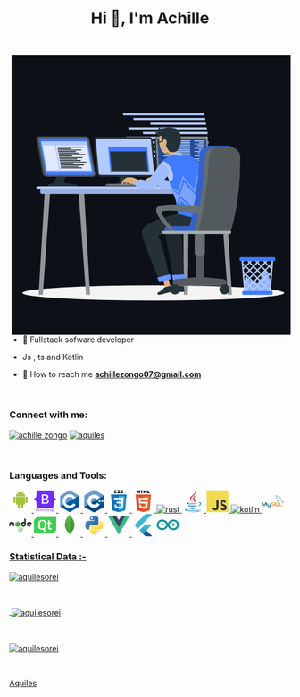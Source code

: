 <h1 align="center">Hi 👋, I'm  Achille</h1>

<br>

<p><img align="right" src="https://github.com/Aquilesorei/Aquilesorei/blob/main/animation_500_kxa883sd.gif" alt="aquiles" /></p>


- 🌱 Fullstack sofware developer
- Js , ts and Kotlin

- 📧 How to reach me **achillezongo07@gmail.com**

<br>

<h3 align="left">Connect with me:</h3>
<p align="left">
  <a href="https://www.linkedin.com/in/achille-zongo-782649322/" target="blank"><img align="center"
      src="https://raw.githubusercontent.com/rahuldkjain/github-profile-readme-generator/master/src/images/icons/Social/linked-in-alt.svg"
      alt="achille zongo" height="30" width="40" /></a>
  <a href="https://www.facebook.com/achille.zongo.98" target="blank"><img align="center"
      src="https://raw.githubusercontent.com/rahuldkjain/github-profile-readme-generator/master/src/images/icons/Social/facebook.svg"
      alt="aquiles" height="30" width="40" /></a>
</p>

<br>

<h3 align="left">Languages and Tools:</h3>
<p align="left"> <a href="https://developer.android.com" target="_blank" rel="noreferrer">
<img
      src="https://raw.githubusercontent.com/devicons/devicon/master/icons/android/android-original-wordmark.svg"
      alt="android" width="40" height="40" /> </a> <a href="https://getbootstrap.com" target="_blank" rel="noreferrer">
    <img src="https://raw.githubusercontent.com/devicons/devicon/master/icons/bootstrap/bootstrap-plain-wordmark.svg"
      alt="bootstrap" width="40" height="40" /> </a> <a href="https://www.cprogramming.com/" target="_blank"
    rel="noreferrer"> <img src="https://raw.githubusercontent.com/devicons/devicon/master/icons/c/c-original.svg"
      alt="c" width="40" height="40" />
</a> <a href="https://en.cppreference.com/w/cpp/language" target="_blank" rel="noreferrer">
    <img src="https://raw.githubusercontent.com/devicons/devicon/master/icons/cplusplus/cplusplus-original.svg"
      alt="cplusplus" width="40" height="40" /> </a> <a href="https://www.w3schools.com/css/" target="_blank"
    rel="noreferrer"> 
<img
      src="https://raw.githubusercontent.com/devicons/devicon/master/icons/css3/css3-original-wordmark.svg" alt="css3"
      width="40" height="40" /> </a> <a href="https://www.w3.org/html/" target="_blank" rel="noreferrer"> 
<img
      src="https://raw.githubusercontent.com/devicons/devicon/master/icons/html5/html5-original-wordmark.svg"
      alt="html5" width="40" height="40" /> </a> <a href="https://www.rust-lang.org/"
    target="_blank" rel="noreferrer">
<img
      src="https://www.rust-lang.org/logos/rust-logo-128x128-blk.png" alt="rust" width="40"
      height="40" /> </a> <a href="https://www.java.com" target="_blank" rel="noreferrer">
<img
      src="https://raw.githubusercontent.com/devicons/devicon/master/icons/java/java-original.svg" alt="java" width="40"
      height="40" /> </a> <a href="https://developer.mozilla.org/en-US/docs/Web/JavaScript" target="_blank"
    rel="noreferrer">
<img
      src="https://raw.githubusercontent.com/devicons/devicon/master/icons/javascript/javascript-original.svg"
      alt="javascript" width="40" height="40" /> 
</a> <a href="https://kotlinlang.org" target="_blank" rel="noreferrer">
    <img src="https://www.vectorlogo.zone/logos/kotlinlang/kotlinlang-icon.svg" alt="kotlin" width="40" height="40" />
  </a> <a href="https://www.mysql.com/" target="_blank" rel="noreferrer"> <img
      src="https://raw.githubusercontent.com/devicons/devicon/master/icons/mysql/mysql-original-wordmark.svg"
      alt="mysql" width="40" height="40" /> </a> <a href="https://nodejs.org" target="_blank" rel="noreferrer"> <img
      src="https://raw.githubusercontent.com/devicons/devicon/master/icons/nodejs/nodejs-original-wordmark.svg"
      alt="nodejs" width="40" height="40" /> </a> <a href="https://www.qt.io/" target="_blank" rel="noreferrer">
    <img
      src="https://github.com/devicons/devicon/blob/master/icons/qt/qt-original.svg"
      alt="qt" width="40" height="40" /> </a> <a href="https://www.mongodb.com/" target="_blank"
    rel="noreferrer"> 
<img
      src="https://github.com/devicons/devicon/blob/master/icons/mongodb/mongodb-original.svg" alt="mongodb"
      width="40" height="40" /> </a> <a href="https://www.python.org/" target="_blank" rel="noreferrer"> 
<img
      src="https://raw.githubusercontent.com/devicons/devicon/master/icons/python/python-original.svg" alt="python"
      width="40" height="40" /> </a> <a href="https://vuejs.org/" target="_blank" rel="noreferrer"> 
<img
      src="https://github.com/devicons/devicon/blob/master/icons/vuejs/vuejs-original.svg"
      alt="vue" width="40" height="40"  /> </a> <a href="https://flutter.dev/" target="_blank" rel="noreferrer"> 
<img
      src="https://github.com/devicons/devicon/blob/master/icons/flutter/flutter-original.svg" alt="flutter" width="40"
      height="40" /></a> <a href="https://www.arduino.cc/" target="_blank" rel="noreferrer"> 
<img
      src="https://github.com/devicons/devicon/blob/master/icons/arduino/arduino-original.svg" alt="flutter" width="40"
      height="40" />

<br>

<h3>Statistical Data :-</h3>
<p><img align="center"
    src="https://github-readme-stats.vercel.app/api/top-langs?username=aquilesorei&show_icons=true&locale=en&bg_color=0d1117&text_color=ffffff&layout=compact"
    alt="aquilesorei" 
    bg_color=#808080/></p>

<br>

<p>&nbsp;<img align="center" src="https://github-readme-stats.vercel.app/api?username=aquilesorei&show_icons=true&locale=en&bg_color=0d1117&text_color=ffffff&repo=convoychat"
    alt="aquilesorei" /></p>

<br>

<p><img align="center" src="https://github-readme-streak-stats.herokuapp.com/?user=aquilesorei&theme=dark&background=0d1117&date_format=M%20j%5B%2C%20Y%5D" alt="aquilesorei" /></p>

<p align="left"> <a href="https://twitter.com/" target="blank"><img
      src="https://img.shields.io/twitter/follow/?logo=twitter&style=for-the-badge" alt="" /></a> </p>

[Aquiles](https://github.com/Aquilesorei/)

